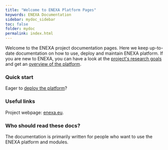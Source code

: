 ```yaml
---
title: "Welcome to ENEXA Platform Pages"
keywords: ENEXA Documentation
sidebar: mydoc_sidebar
toc: false
folder: mydoc
permalink: index.html
---
```


Welcome to the ENEXA project documentation pages.
Here we keep up-to-date documentation on how to use, deploy and maintain ENEXA platform.
If you are new to ENEXA, you can have a look at the [project's research goals](https://enexa.eu/research/) and get an [overview of the platform](overview.html).

### Quick start

Eager to [deploy the platform](quick_guide.html)?

### Useful links

Project webpage: [enexa.eu](https://enexa.eu/).

### Who should read these docs?

The documentation is primarily written for people who want to use the ENEXA platform and modules.

